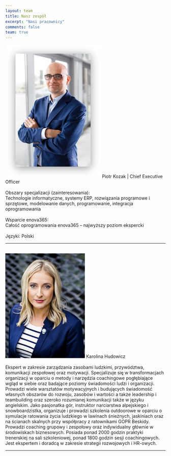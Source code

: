 ```yaml
---
layout: team
title: Nasz zespół
excerpt: "Nasi pracownicy"
comments: false
team: true
---
```

<img src="../assets/img/PiotrKozak.jpg" alt="Piotr_Kozak">
Piotr Kozak | Chief Executive Officer<br>
<br>
Obszary specjalizacji (zainteresowania):<br>
Technologie informatyczne, systemy ERP, rozwiązania programowe i sprzętowe, modelowanie danych, programowanie, integracja oprogramowania<br>
<br>
Wsparcie enova365:<br>
Całość oprogramowania enova365 – najwyższy poziom ekspercki<br>
<br>
Języki: Polski
<br>
<hr>
<br>
<img src="../assets/img/KarolinaHudowicz.jpg" alt="Karolina_Hudowicz">
Karolina Hudowicz<br>
<br>
Ekspert w zakresie zarządzania zasobami ludzkimi, przywództwa, komunikacji zespołowej oraz motywacji. Specjalizuje się w transformacjach organizacji w oparciu o metody i narzędzia coachingowe pogłębiające wgląd w siebie oraz badające poziomy świadomości ludzi i organizacji. Prowadzi wiele warsztatów motywacyjnych i budujących świadomość własnych obszarów do rozwoju, zasobów i wartości a także leadership i teambuilding  oraz szeroko rozumianej komunikacji także w języku angielskim. Jako pasjonatka gór, instruktor narciarstwa alpejskiego i snowboardzistka, organizuje i prowadzi szkolenia outdoorowe w oparciu o symulacje ratowania życia ludzkiego w lawinach śnieżnych, jaskiniach oraz na ścianach skalnych przy współpracy z ratownikami GOPR Beskidy. Prowadzi coaching grupowy i zespołowy oraz indywidualny głównie w środowiskach biznesowych. Posiada ponad 2000 godzin praktyki trenerskiej na sali szkoleniowej, ponad 1800 godzin sesji coachingowych. Jest ekspertem i doradcą w zakresie strategii rozwojowych i HR-owych.<br>
<hr>

